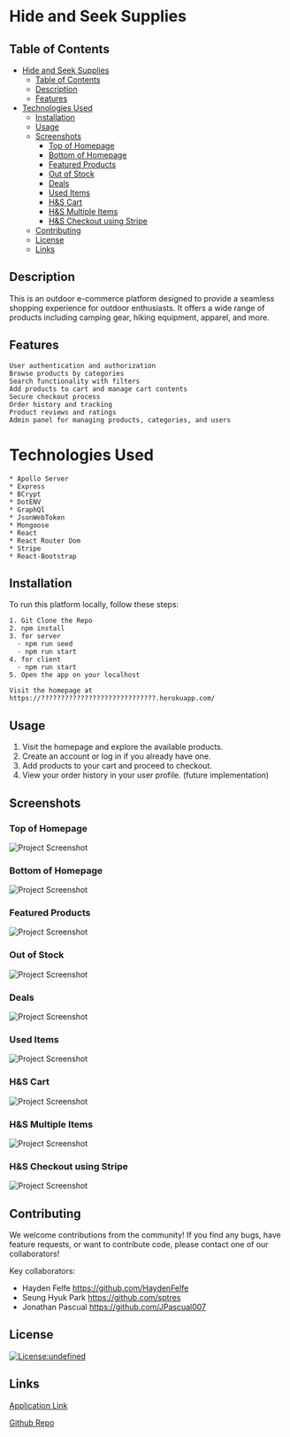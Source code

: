 # Hide and Seek Supplies

## Table of Contents
- [Hide and Seek Supplies](#hide-and-seek-supplies)
  - [Table of Contents](#table-of-contents)
  - [Description](#description)
  - [Features](#features)
- [Technologies Used](#technologies-used)
  - [Installation](#installation)
  - [Usage](#usage)
  - [Screenshots](#screenshots)
    - [Top of Homepage](#top-of-homepage)
    - [Bottom of Homepage](#bottom-of-homepage)
    - [Featured Products](#featured-products)
    - [Out of Stock](#out-of-stock)
    - [Deals](#deals)
    - [Used Items](#used-items)
    - [H\&S Cart](#hs-cart)
    - [H\&S Multiple Items](#hs-multiple-items)
    - [H\&S Checkout using Stripe](#hs-checkout-using-stripe)
  - [Contributing](#contributing)
  - [License](#license)
  - [Links](#links)
  
## Description
This is an outdoor e-commerce platform designed to provide a seamless shopping experience for outdoor enthusiasts. It offers a wide range of products including camping gear, hiking equipment, apparel, and more.

## Features
```
User authentication and authorization
Browse products by categories
Search functionality with filters
Add products to cart and manage cart contents
Secure checkout process
Order history and tracking
Product reviews and ratings
Admin panel for managing products, categories, and users
```
# Technologies Used
```
* Apollo Server
* Express
* BCrypt
* DotENV
* GraphQl
* JsonWebToken
* Mongoose
* React
* React Router Dom
* Stripe
* React-Bootstrap
```
## Installation
To run this platform locally, follow these steps:
```
1. Git Clone the Repo
2. npm install
3. for server
  - npm run seed
  - npm run start
4. for client
  - npm run start
5. Open the app on your localhost
```

```
Visit the homepage at https://?????????????????????????????.herokuapp.com/
```

## Usage
1. Visit the homepage and explore the available products.
2. Create an account or log in if you already have one.
3. Add products to your cart and proceed to checkout.
4. View your order history in your user profile. (future implementation)

## Screenshots
### Top of Homepage
![Project Screenshot](./server/public/images/HSSHomepageTop.png)
### Bottom of Homepage
![Project Screenshot](./server/public/images/HSSHomepageBottom.png)
### Featured Products
![Project Screenshot](./server/public/images/HSSFeatured.png)
### Out of Stock
![Project Screenshot](./server/public/images/HSSOutOfStock.png)
### Deals
![Project Screenshot](./server/public/images/HSSDeals.png)
### Used Items
![Project Screenshot](./server/public/images/HSSUsedItems.png)
### H&S Cart
![Project Screenshot](./server/public/images/HSSCart.png)
### H&S Multiple Items
![Project Screenshot](./server/public/images/HSSCartMultiple.png)
### H&S Checkout using Stripe
![Project Screenshot](./server/public/images/HSSStripe.png)

## Contributing
We welcome contributions from the community! If you find any bugs, have feature requests, or want to contribute code, please contact one of our collaborators!

Key collaborators:
- Hayden Felfe     <https://github.com/HaydenFelfe>
- Seung Hyuk Park  <https://github.com/sptres>
- Jonathan Pascual <https://github.com/JPascual007>
## License
[![License:undefined](https://img.shields.io/badge/License-MIT-yellow.svg)](https://opensource.org/licenses/mit)

## Links
[Application Link](https://secret-headland-44009-a7fef38932b2.herokuapp.com/)

[Github Repo](https://secret-headland-44009-a7fef38932b2.herokuapp.com/)